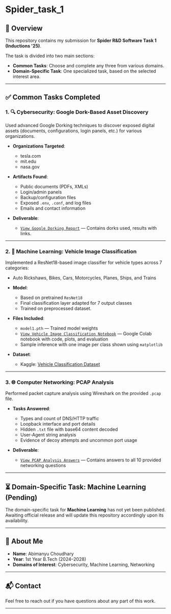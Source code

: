 # Spider_task_1
## 🧠 Overview

This repository contains my submission for **Spider R&D Software Task 1 (Inductions '25)**. 

The task is divided into two main sections:
- **Common Tasks**: Choose and complete any three from various domains.
- **Domain-Specific Task**: One specialized task, based on the selected interest area.

---

## ✅ Common Tasks Completed

### 1. 🔍 Cybersecurity: Google Dork-Based Asset Discovery

Used advanced Google Dorking techniques to discover exposed digital assets (documents, configurations, login panels, etc.) for various organizations.

- **Organizations Targeted**:
  - tesla.com
  - mit.edu
  - nasa.gov

- **Artifacts Found**:
  - Public documents (PDFs, XMLs)
  - Login/admin panels
  - Backup/configuration files
  - Exposed `.env`, `.conf`, and log files
  - Emails and contact information

- **Deliverable**:
  - [`View Google Dorking Report`](./common/Google_Dork-Based_Asset_Discovery/Common_task_1.md) — Contains dorks used, results with links.

---

### 2. 🧠 Machine Learning: Vehicle Image Classification

Implemented a ResNet18-based image classifier for vehicle types across 7 categories:
- Auto Rickshaws, Bikes, Cars, Motorcycles, Planes, Ships, and Trains

- **Model**:
  - Based on pretrained `ResNet18`
  - Final classification layer adapted for 7 output classes
  - Trained on preprocessed dataset.

- **Files Included**:
  - `model1.pth` — Trained model weights
  - [`View Vehicle Image Classification Notebook`](./common/Vehicle_Image_Classification/Common_task_1.ipynb) — Google Colab notebook with code, plots, and evaluation
  - Sample inference with one image per class shown using `matplotlib`

- **Dataset**:
  - Kaggle: [Vehicle Classification Dataset](https://www.kaggle.com/datasets/mohamedmaher5/vehicle-classification)

---

### 3. 🌐 Computer Networking: PCAP Analysis

Performed packet capture analysis using Wireshark on the provided `.pcap` file.

- **Tasks Answered**:
  - Types and count of DNS/HTTP traffic
  - Loopback interface and port details
  - Hidden `.txt` file with base64 content decoded
  - User-Agent string analysis
  - Evidence of decoy attempts and uncommon port usage

- **Deliverable**:
  - [`View PCAP Analysis Answers`](./common/computer_networking/Common_task_1.pdf) — Contains answers to all 10 provided networking questions

---

## ⏳ Domain-Specific Task: Machine Learning (Pending)

The domain-specific task for **Machine Learning** has not yet been published. Awaiting official release and will update this repository accordingly upon its availability.

---

## 🙋 About Me

- **Name**: Abimanyu Choudhary
- **Year**: 1st Year B.Tech (2024–2028)
- **Domains of Interest**: Cybersecurity, Machine Learning, Networking

---

## 📬 Contact

Feel free to reach out if you have questions about any part of this work.

---
